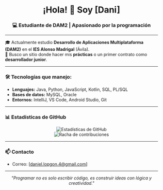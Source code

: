 <h1 align="center">¡Hola! 👋 Soy [Dani]</h1>
<h3 align="center">💻 Estudiante de DAM2 | Apasionado por la programación</h3>

---

🎓 Actualmente estudio **Desarrollo de Aplicaciones Multiplataforma (DAM2)** en el **IES Alonso Madrigal** (Ávila).  
🚀 Busco un sitio donde hacer mis **prácticas** o un primer contrato como **desarrollador junior**.

---

### 🛠️ Tecnologías que manejo:
- **Lenguajes:** Java, Python, JavaScript, Kotlin, SQL, PL/SQL  
- **Bases de datos:** MySQL, Oracle  
- **Entornos:** IntelliJ, VS Code, Android Studio, Git

---

### 📊 Estadísticas de GitHub

<p align="center">
  <img src="https://github-readme-stats.vercel.app/api?username=TU_USUARIO&show_icons=true&theme=dracula" alt="Estadísticas de GitHub" />
  <br>
  <img src="https://github-readme-streak-stats.herokuapp.com/?user=TU_USUARIO&theme=dracula" alt="Racha de contribuciones" />
</p>

---

### 📫 Contacto
- Correo: [daniel.lopgon.4@gmail.com]

---

<p align="center">
  <i>"Programar no es solo escribir código, es construir ideas con lógica y creatividad."</i>
</p>

